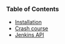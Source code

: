 ### Table of Contents
- [Installation](01-jenkins-installation.md)
- [Crash course](02-jenkins-a-crash-course.md)
- [Jenkins API](03-jenkins-api.md)